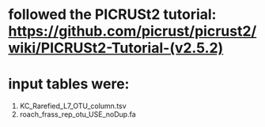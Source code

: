 # followed the PICRUSt2 tutorial: https://github.com/picrust/picrust2/wiki/PICRUSt2-Tutorial-(v2.5.2)

# input tables were:
1. KC_Rarefied_L7_OTU_column.tsv
2. roach_frass_rep_otu_USE_noDup.fa
